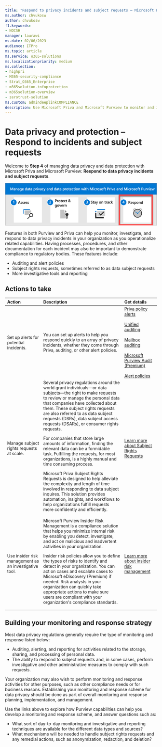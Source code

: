 ```yaml
---
title: "Respond to privacy incidents and subject requests – Microsoft Priva and Purview"
ms.author: chvukosw
author: chvukosw
f1.keywords:
- NOCSH
manager: laurawi
ms.date: 02/06/2023
audience: ITPro
ms.topic: article
ms.service: o365-solutions
ms.localizationpriority: medium
ms.collection:
- highpri
- M365-security-compliance
- Strat_O365_Enterprise
- m365solution-infoprotection
- m365solution-overview
- zerotrust-solution
ms.custom: admindeeplinkCOMPLIANCE
description: Use Microsoft Priva and Microsoft Purview to monitor and investigate data privacy incidents in your organization, including automation of data subject requests.
---
```


# Data privacy and protection – Respond to incidents and subject requests

Welcome to **Step 4** of managing data privacy and data protection with Microsoft Priva and Microsoft Purview: **Respond to data privacy incidents and subject requests**.

![The steps to manage data privacy and data protection with Microsoft Priva and Microsoft Purview](../media/data-privacy-protection/manage-data-privacy-protection-steps-four.png)

Features in both Purview and Priva can help you monitor, investigate, and respond to data privacy incidents in your organization as you operationalize related capabilities. Having processes, procedures, and other documentation for each incident may also be important to demonstrate compliance to regulatory bodies. These features include:

- Auditing and alert policies
- Subject rights requests, sometimes referred to as data subject requests
- More investigative tools and reporting

## Actions to take

|Action|Description|Get details|
|:---|:----------|:---------------|
|Set up alerts for potential incidents.| You can set up alerts to help you respond quickly to an array of privacy incidents, whether they come through Priva, auditing, or other alert policies.| [Priva policy alerts](/privacy/priva/risk-management-alerts)<br><br>[Unified auditing](../compliance/search-the-audit-log-in-security-and-compliance.md)<br><br>[Mailbox auditing](../compliance/enable-mailbox-auditing.md)<br><br>[Microsoft Purview Audit (Premium)](../compliance/advanced-audit.md)<br><br>[Alert policies](../compliance/alert-policies.md)|
|Manage subject rights requests at scale.| Several privacy regulations around the world grant individuals—or data subjects—the right to make requests to review or manage the personal data that companies have collected about them. These subject rights requests are also referred to as data subject requests (DSRs), data subject access requests (DSARs), or consumer rights requests.<p><p>For companies that store large amounts of information, finding the relevant data can be a formidable task. Fulfilling the requests, for most organizations, is a highly manual and time consuming process.<p><p>Microsoft Priva Subject Rights Requests is designed to help alleviate the complexity and length of time involved in responding to data subject inquires. This solution provides automation, insights, and workflows to help organizations fulfill requests more confidently and efficiently.| [Learn more about Subject Rights Requests](/privacy/priva/subject-rights-requests)|
|Use insider risk management as an investigative tool.| Microsoft Purview Insider Risk Management is a compliance solution that helps you minimize internal risk by enabling you detect, investigate, and act on malicious and inadvertent activities in your organization.<p><p>Insider risk policies allow you to define the types of risks to identify and detect in your organization. You can act on cases and escalate cases to Microsoft eDiscovery (Premium) if needed. Risk analysts in your organization can quickly take appropriate actions to make sure users are compliant with your organization's compliance standards.| [Learn more about insider risk management](../compliance/insider-risk-management.md)|

## Building your monitoring and response strategy

Most data privacy regulations generally require the type of monitoring and response listed below:

- Auditing, alerting, and reporting for activities related to the storage, sharing, and processing of personal data.
- The ability to respond to subject requests and, in some cases, perform investigative and other administrative measures to comply with such requests.

Your organization may also wish to perform monitoring and response activities for other purposes, such as other compliance needs or for business reasons. Establishing your monitoring and response scheme for data privacy should be done as part of overall monitoring and response planning, implementation, and management.

Use the links above to explore how Purview capabilities can help you develop a monitoring and response scheme, and answer questions such as:

- What sort of day-to-day monitoring and investigative and reporting techniques are available for the different data types and sources?
- What mechanisms will be needed to handle subject rights requests and any remedial actions, such as anonymization, redaction, and deletion?